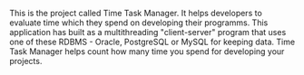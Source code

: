 This is the project called Time Task Manager.
It helps developers to evaluate time which they spend on developing their programms.
This application has built as a multithreading "client-server" program that uses one of these RDBMS - 
Oracle, PostgreSQL or MySQL  for keeping data.
Time Task Manager helps count how many time you spend for developing your
projects.
